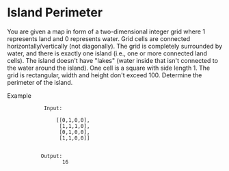 Island Perimeter
=

You are given a map in form of a two-dimensional integer grid where 1 represents land and 0 represents water.
Grid cells are connected horizontally/vertically (not diagonally). The grid is completely surrounded by water, and there is exactly one island (i.e., one or more connected land cells).
The island doesn't have "lakes" (water inside that isn't connected to the water around the island). One cell is a square with side length 1. The grid is rectangular, width and height don't exceed 100. Determine the perimeter of the island.

Example

                Input:

                    [[0,1,0,0],
                     [1,1,1,0],
                     [0,1,0,0],
                     [1,1,0,0]]


               Output:
                      16